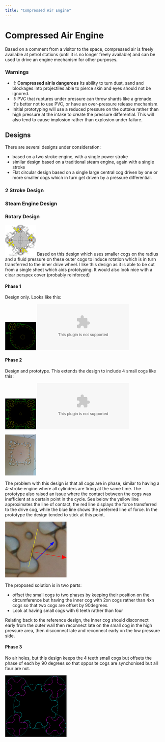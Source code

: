 ```yaml
---
title: "Compressed Air Engine"
---
```

# Compressed Air Engine

Based on a comment from a visitor to the space, compressed air is freely available at petrol stations (until it is no longer freely available) and can be used to drive an engine mechanism for other purposes.

### Warnings

-   :!: **Compressed air is dangerous** Its ability to turn dust, sand and blockages into projectiles able to pierce skin and eyes should not be ignored.
-   :!: PVC that ruptures under pressure can throw shards like a grenade. It's better not to use PVC, or have an over-pressure release mechanism.
-   Initial prototyping will use a reduced pressure on the outtake rather than high pressure at the intake to create the pressure differential. This will also tend to cause implosion rather than explosion under failure.

## Designs

There are several designs under consideration:

-   based on a two stroke engine, with a single power stroke
-   similar design based on a traditional steam engine, again with a single stroke
-   Flat circular design based on a single large central cog driven by one or more smaller cogs which in turn get driven by a pressure differential.

### 2 Stroke Design

### Steam Engine Design

### Rotary Design

<img src="/projects/airengine_circle.jpg" class="align-center" width="100" alt="airengine_circle.jpg" /> Based on this design which uses smaller cogs on the radius and a fluid pressure on these outer cogs to induce rotation which is in turn transferred to the inner drive wheel. I like this design as it is able to be cut from a single sheet which aids prototyping. It would also look nice with a clear perspex cover (probably reinforced)

#### Phase 1

Design only. Looks like this:

<img src="/projects/airengine1.png" width="100" alt="Air Engine 1" /> ![DXF](/projects/assembly01.dxf.zip)

#### Phase 2

Design and prototype. This extends the design to include 4 small cogs like this:

<img src="/projects/airengine2.png" width="100" alt="Air Engine 2" /> ![DXF](/projects/assemblyx4.dxf.zip)

<img src="/projects/2014-02-01_13.55.42.jpg" width="100" alt="Air2 Prototype" />

The problem with this design is that all cogs are in phase, similar to having a 4-stroke engine where all cylinders are firing at the same time. The prototype also raised an issue where the contact between the cogs was inefficient at a certain point in the cycle. See below the yellow line approximates the line of contact, the red line displays the force transferred to the drive cog, while the blue line shows the preferred line of force. In the prototype the design tended to stick at this point.

<img src="/projects/air2force.png" width="200" alt="Air Engine 2 Forces" />

The proposed solution is in two parts:

-   offset the small cogs to two phases by keeping their position on the circumference but having the inner cog with 2xn cogs rather than 4xn cogs so that two cogs are offset by 90degrees.
-   Look at having small cogs with 6 teeth rather than four

Relating back to the reference design, the inner cog should disconnect early from the outer wall then reconnect late on the small cog in the high pressure area, then disconnect late and reconnect early on the low pressure side.

#### Phase 3

No air holes, but this design keeps the 4 teeth small cogs but offsets the phase of each by 90 degrees so that opposite cogs are synchonised but all four are not.

<img src="/projects/air2.png" width="200" />
